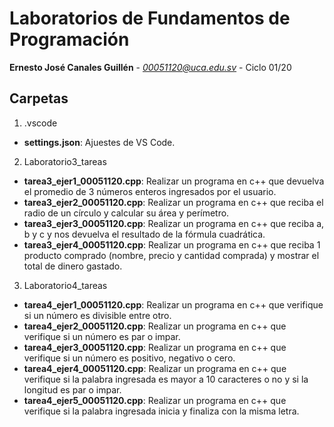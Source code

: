 # Laboratorios de Fundamentos de Programación
**Ernesto José Canales Guillén** - *00051120@uca.edu.sv* - Ciclo 01/20

## Carpetas
1. .vscode
* **settings.json**: Ajuestes de VS Code.

2. Laboratorio3_tareas
* **tarea3_ejer1_00051120.cpp**: Realizar un programa en c++ que devuelva el promedio de 3 números enteros ingresados por el usuario.
* **tarea3_ejer2_00051120.cpp**: Realizar un programa en c++ que reciba el radio de un círculo y calcular su área y perímetro.
* **tarea3_ejer3_00051120.cpp**: Realizar un programa en c++ que reciba a, b y c y nos devuelva el resultado de la fórmula cuadrática.
* **tarea3_ejer4_00051120.cpp**: Realizar un programa en c++ que reciba 1 producto comprado (nombre, precio y cantidad comprada) y mostrar el total de dinero gastado.

3. Laboratorio4_tareas
* **tarea4_ejer1_00051120.cpp**: Realizar un programa en c++ que verifique si un número es divisible entre otro.
* **tarea4_ejer2_00051120.cpp**: Realizar un programa en c++ que verifique si un número es par o impar.
* **tarea4_ejer3_00051120.cpp**: Realizar un programa en c++ que verifique si un número es positivo, negativo o cero.
* **tarea4_ejer4_00051120.cpp**: Realizar un programa en c++ que verifique si la palabra ingresada es mayor a 10 caracteres o no y si la longitud es par o impar. 
* **tarea4_ejer5_00051120.cpp**: Realizar un programa en c++ que verifique si la palabra ingresada inicia y finaliza con la misma letra.
